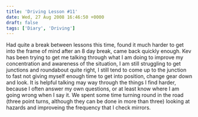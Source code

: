 ```yaml
---
title: 'Driving Lesson #11'
date: Wed, 27 Aug 2008 16:46:50 +0000
draft: false
tags: ['Diary', 'Driving']
---
```


Had quite a break between lessons this time, found it much harder to get into the frame of mind after an 8 day break, came back quickly enough. Kev has been trying to get me talking through what I am doing to improve my concentration and awareness of the situation, I am still struggling to get junctions and roundabout quite right, I still tend to come up to the junction to fast not giving myself enough time to get into position, change gear down and look. It is helpful talking may way through the things I find harder, because I often answer my own questions, or at least know where I am going wrong when I say it. We spent some time turning round in the road (three point turns, although they can be done in more than three) looking at hazards and improveing the frequency that I check mirrors.